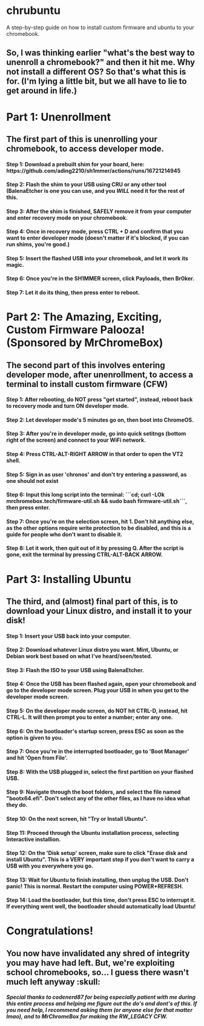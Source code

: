 # chrubuntu
A step-by-step guide on how to install custom firmware and ubuntu to your chromebook.


<h2>So, I was thinking earlier "what's the best way to unenroll a chromebook?" and then it hit me. Why not install a different OS? So that's what this is for. (I'm lying a little bit, but we all have to lie to get around in life.)</h2>

<h1>Part 1: Unenrollment</h1>

<h2>The first part of this is unenrolling your chromebook, to access developer mode.</h2>

<h4>Step 1: Download a prebuilt shim for your board, here: https://github.com/ading2210/sh1mmer/actions/runs/16721214945</h4>

<h4>Step 2: Flash the shim to your USB using CRU or any other tool (BalenaEtcher is one you can use, and you <em><strong>WILL</em></strong> need it for the rest of this.</h4>
        
<h4>Step 3: After the shim is finished, SAFELY remove it from your computer and enter recovery mode on your chromebook.</h4>

<h4>Step 4: Once in recovery mode, press CTRL + D and confirm that you want to enter developer mode (doesn't matter if it's blocked, if you can run shims, you're good.)</h4>

<h4>Step 5: Insert the flashed USB into your chromebook, and let it work its magic.</h4>

<h4>Step 6: Once you're in the SH1MMER screen, click Payloads, then Br0ker.</h4>

<h4>Step 7: Let it do its thing, then press enter to reboot.</h4>


<h1>Part 2: The Amazing, Exciting, Custom Firmware Palooza! (Sponsored by MrChromeBox)</h1>

<h2>The second part of this involves entering developer mode, after unenrollment, to access a terminal to install custom firmware (CFW)</h2>

<h4>Step 1: After rebooting, do NOT press "get started", instead, reboot back to recovery mode and turn ON developer mode.</h4>

<h4>Step 2: Let developer mode's 5 minutes go on, then boot into ChromeOS.</h4>

<h4>Step 3: After you're in developer mode, go into quick setitngs (bottom right of the screen) and connect to your WiFi network.</h4>

<h4>Step 4: Press CTRL-ALT-RIGHT ARROW in that order to open the VT2 shell.</h4>

<h4>Step 5: Sign in as user 'chronos' and don't try entering a password, as one should not exist</h4>

<h4>Step 6: Input this long script into the terminal: ```cd; curl -LOk mrchromebox.tech/firmware-util.sh && sudo bash firmware-util.sh```, then press enter.</h4>

<h4>Step 7: Once you're on the selection screen, hit 1. Don't hit anything else, as the other options require write protection to be disabled, and this is a guide for people who don't want to disable it.</h4>

<h4>Step 8: Let it work, then quit out of it by pressing Q. After the script is gone, exit the terminal by pressing CTRL-ALT-BACK ARROW.</h4>


<h1>Part 3: Installing Ubuntu</h1>


<h2>The third, and (almost) final part of this, is to download your Linux distro, and install it to your disk!</h2>

<h4>Step 1: Insert your USB back into your computer.</h4>

<h4>Step 2: Download whatever Linux distro you want. Mint, Ubuntu, or Debian work best based on what I've heard/seen/tested.</h4>

<h4>Step 3: Flash the ISO to your USB using BalenaEtcher.</h4>

<h4>Step 4: Once the USB has been flashed again, open your chromebook and go to the developer mode screen. Plug your USB in when you get to the developer mode screen.</h4>

<h4>Step 5: On the developer mode screen, do NOT hit CTRL-D, instead, hit CTRL-L. It will then prompt you to enter a number; enter any one.</h4>

<h4>Step 6: On the bootloader's startup screen, press ESC as soon as the option is given to you.</h4>

<h4>Step 7: Once you're in the interrupted bootloader, go to 'Boot Manager' and hit 'Open from File'.</h4>

<h4>Step 8: With the USB plugged in, select the first partition on your flashed USB.</h4>

<h4>Step 9: Navigate through the boot folders, and select the file named "bootx64.efi". Don't select any of the other files, as I have no idea what they do.</h4>

<h4>Step 10: On the next screen, hit "Try or Install Ubuntu".</h4>

<h4>Step 11: Proceed through the Ubuntu installation process, selecting Interactive installion.</h4>

<h4>Step 12: On the 'Disk setup' screen, make sure to click "Erase disk and install Ubuntu". This is a VERY important step if you don't want to carry a USB with you everywhere you go.</h4>

<h4>Step 13: Wait for Ubuntu to finish installing, then unplug the USB. Don't panic! This is normal. Restart the computer using POWER+REFRESH.</h4>

<h4>Step 14: Load the bootloader, but this time, don't press ESC to interrupt it. If everything went well, the bootloader should automatically load Ubuntu!</h4>


<h1>Congratulations!</h1>


<h2>You now have invalidated any shred of integrity you may have had left. But, we're exploiting school chromebooks, so... I guess there wasn't much left anyway :skull:</h2>


<h5>Special thanks to codenerd87 for being especially patient with me during this entire process and helping me figure out the do's and dont's of this. If you need help, I recommend asking them (or anyone else for that matter lmao), and to MrChromeBox for making the RW_LEGACY CFW.</h5>
